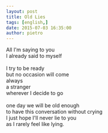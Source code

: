 ```yaml
---
layout: post
title: Old Lies
tags: [english,]
date: 2015-07-03 16:35:00
author: pietro
---
```

All I'm saying to you<br/>I already said to myself<br/><br/>I try to be ready<br/>but no occasion will come<br/>always<br/>a stranger<br/>wherever I decide to go<br/><br/>one day we will be old enough<br/>to have this conversation without crying<br/>I just hope I'll never lie to you<br/>as I rarely feel like lying.
